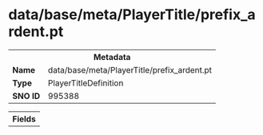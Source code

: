 <h1>data/base/meta/PlayerTitle/prefix_ardent.pt</h1><table><tr><th colspan="100%">Metadata</th></tr><tr><td><b>Name</b></td><td>data/base/meta/PlayerTitle/prefix_ardent.pt</td></tr><tr><td><b>Type</b></td><td>PlayerTitleDefinition</td></tr><tr><td><b>SNO ID</b></td><td>995388</td></tr></table>

<table><tr><th colspan="100%">Fields</th></tr></table>

